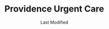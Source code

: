 ---
layout: location-page
date: Last Modified
description: "Local COVID-19 testing is available at Providence Urgent Care in Columbia, Missouri, USA."
permalink: "locations/missouri/columbia/providence-urgent-care/"
tags:
  - locations
  - missouri
title: Providence Urgent Care
state: Missouri
stateAbbr: MO
hood: Columbia
address: 202 E Nifong Blvd
city: Columbia
zip: 65203
mapUrl: "http://maps.apple.com/?q=Providence+Urgent+Care&address=202+E+Nifong+Blvd,Columbia,Missouri,65203"
locationType: Drive-thru
phone: 573-874-6824
website: https://nextcare.com/curbside/
onlineBooking: true
closed: undefined
closedUpdate: April 15th, 2020
notes: ""
days: Everyday
hours: 9 am-8PM
ctaMessage: Schedule a test
ctaUrl: "https://nextcare.com/curbside/"
---